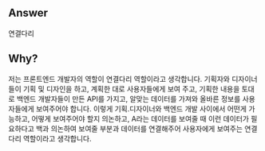 ## Answer

연결다리

## Why?

저는 프론트엔드 개발자의 역할이 연결다리 역할이라고 생각합니다.
기획자와 디자이너들이 기획 및 디자인을 하고, 계획한 대로 사용자들에게 보여 주고,
기획한 내용을 토대로 백엔드 개발자들이 만든 API를 가지고, 알맞는 데이터를 가져와 올바른 정보를 사용자들에게 보여주어야 합니다.
이렇게 기획.디자이너와 백엔드 개발 사이에서 어떤게 가능하고, 어떻게 보여주어야 할지 의논하고, A라는 데이터를 보여줄 때 이런 데이터가 필요하다고 백과 의논하여 보여줄 부분과 데이터를 연결해주어 사용자에게 보여주는 연결다리 역할이라고 생각합니다.